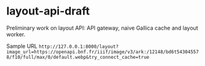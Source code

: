 # layout-api-draft
Preliminary work on layout API: API gateway, naive Gallica cache and layout worker.

Sample URL
`http://127.0.0.1:8000/layout?image_url=https://openapi.bnf.fr/iiif/image/v3/ark:/12148/bd6t543045578/f10/full/max/0/default.webp&try_connect_cache=true`
